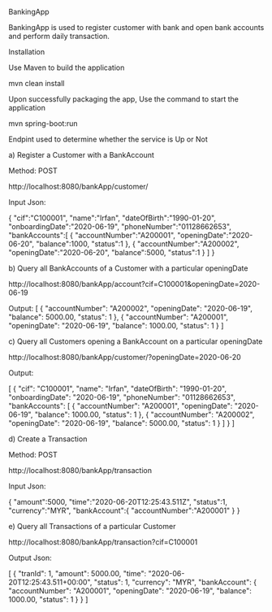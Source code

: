 BankingApp

BankingApp is used to register customer with bank and open bank accounts and perform daily transaction. 

Installation

Use Maven to build the application

mvn clean install

Upon successfully packaging the app, Use the command to start the application

mvn spring-boot:run

Endpint used to determine whether the service is Up or Not

a)	Register a Customer with a BankAccount

Method: POST

http://localhost:8080/bankApp/customer/

Input Json:

{
   "cif":"C100001",
   "name":"Irfan",
   "dateOfBirth":"1990-01-20",
   "onboardingDate":"2020-06-19",
   "phoneNumber":"01128662653",
   "bankAccounts":[
      {
      	"accountNumber":"A200001",
         "openingDate":"2020-06-20",
         "balance":1000,
         "status":1
      },
      {
      	"accountNumber":"A200002",
         "openingDate":"2020-06-20",
         "balance":5000,
         "status":1
      }
   ]
}

b)	Query all BankAccounts of a Customer with a particular openingDate

http://localhost:8080/bankApp/account?cif=C100001&openingDate=2020-06-19

Output:
[
    {
        "accountNumber": "A200002",
        "openingDate": "2020-06-19",
        "balance": 5000.00,
        "status": 1
    },
    {
        "accountNumber": "A200001",
        "openingDate": "2020-06-19",
        "balance": 1000.00,
        "status": 1
    }
]

c)	Query all Customers opening a BankAccount on a particular openingDate

http://localhost:8080/bankApp/customer/?openingDate=2020-06-20

Output:

[
    {
        "cif": "C100001",
        "name": "Irfan",
        "dateOfBirth": "1990-01-20",
        "onboardingDate": "2020-06-19",
        "phoneNumber": "01128662653",
        "bankAccounts": [
            {
                "accountNumber": "A200001",
                "openingDate": "2020-06-19",
                "balance": 1000.00,
                "status": 1
            },
            {
                "accountNumber": "A200002",
                "openingDate": "2020-06-19",
                "balance": 5000.00,
                "status": 1
            }
        ]
    }
]

d)	Create a Transaction

Method: POST

http://localhost:8080/bankApp/transaction

Input Json:

{
   "amount":5000,
   "time":"2020-06-20T12:25:43.511Z",
   "status":1,
   "currency":"MYR",
   "bankAccount":{
      "accountNumber":"A200001"
   }
}

e)	Query all Transactions of a particular Customer

http://localhost:8080/bankApp/transaction?cif=C100001

Output Json:

[
    {
        "tranId": 1,
        "amount": 5000.00,
        "time": "2020-06-20T12:25:43.511+00:00",
        "status": 1,
        "currency": "MYR",
        "bankAccount": {
            "accountNumber": "A200001",
            "openingDate": "2020-06-19",
            "balance": 1000.00,
            "status": 1
        }
    }
]




